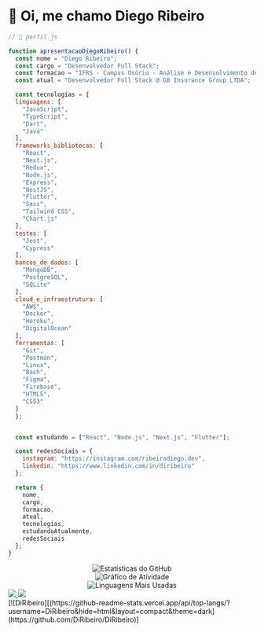 # 👋 Oi, me chamo Diego Ribeiro

```js
// 📄 perfil.js

function apresentacaoDiegoRibeiro() {
  const nome = "Diego Ribeiro";
  const cargo = "Desenvolvedor Full Stack";
  const formacao = "IFRS - Campus Osório - Análise e Desenvolvimento de Sistemas";
  const atual = "Desenvolvedor Full Stack @ GB Insurance Group LTDA";

  const tecnologias = {
  linguagens: [
    "JavaScript",
    "TypeScript",
    "Dart",
    "Java"
  ],
  frameworks_bibliotecas: [
    "React",
    "Next.js",
    "Redux",
    "Node.js",
    "Express",
    "NestJS",
    "Flutter",
    "Sass",
    "Tailwind CSS",
    "Chart.js"
  ],
  testes: [
    "Jest",
    "Cypress"
  ],
  bancos_de_dados: [
    "MongoDB",
    "PostgreSQL",
    "SQLite"
  ],
  cloud_e_infraestrutura: [
    "AWS",
    "Docker",
    "Heroku",
    "DigitalOcean"
  ],
  ferramentas: [
    "Git",
    "Postman",
    "Linux",
    "Bash",
    "Figma",
    "Firebase",
    "HTML5",
    "CSS3"
  ]
  };


  const estudando = ["React", "Node.js", "Next.js", "Flutter"];

  const redesSociais = {
    instagram: "https://instagram.com/ribeirodiego.dev",
    linkedin: "https://www.linkedin.com/in/diribeiro"
  };

  return {
    nome,
    cargo,
    formacao,
    atual,
    tecnologias,
    estudandoAtualmente,
    redesSociais
  };
}
```

<div align="center">
  <img src="https://github-readme-stats.vercel.app/api?username=diribeiro&show_icons=true&theme=tokyonight&count_private=true&hide_border=true" alt="Estatísticas do GitHub" />
  <br />
  <img src="https://github-readme-activity-graph.cyclic.app/graph?username=diribeiro&bg_color=1c1917&color=ffffff&line=0891b2&point=ffffff&area_color=1c1917&area=true&hide_border=true&custom_title=GitHub%20Commits%20Graph" alt="Gráfico de Atividade" />
  <br />
  <img src="https://github-readme-stats.vercel.app/api/top-langs/?username=diribeiro&layout=compact&theme=tokyonight&hide_border=true" alt="Linguagens Mais Usadas" />
</div>
<div>
  <a href="https://instagram.com/ribeirodiego.dev" target="_blank">
    <img src="https://img.shields.io/badge/-Instagram-%23E4405F?style=for-the-badge&logo=instagram&logoColor=white" /> 
  </a>
  <a href="https://www.linkedin.com/in/diribeiro" target="_blank"> 
    <img src="https://img.shields.io/badge/-LinkedIn-%230077B5?style=for-the-badge&logo=linkedin&logoColor=white" />
  </a>
</div>
[![DiRibeiro][(https://github-readme-stats.vercel.app/api/top-langs/?username=DiRibeiro&hide=html&layout=compact&theme=dark](https://github.com/DiRibeiro/DiRibeiro)]
